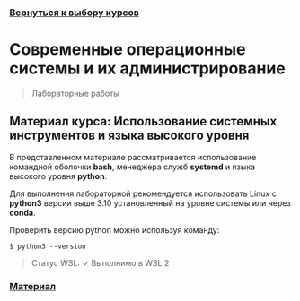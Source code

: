 ### [Вернуться к выбору курсов](../README.md)

# Современные операционные системы и их администрирование

> Лабораторные работы

## Материал курса: Использование системных инструментов и языка высокого уровня

В представленном материале рассматривается использование командной оболочки __bash__, менеджера служб __systemd__ и языка высокого уровня __python__.

Для выполнения лабораторной рекомендуется использовать Linux с __python3__ версии выше 3.10 установленный на уровне системы или через __conda__.

Проверить версию python можно используя команду:

`$ python3 --version`

> Статус WSL: ✓ Выполнимо в WSL 2

### [Материал](./Lab/Lab.md)